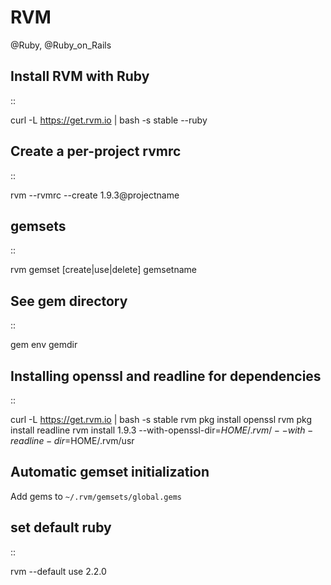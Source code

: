 # RVM
@Ruby, @Ruby_on_Rails

Install RVM with Ruby
---------------------

::

 curl -L <https://get.rvm.io> | bash -s stable --ruby

Create a per-project rvmrc
--------------------------

::

 rvm --rvmrc --create 1.9.3@projectname

gemsets
-------

::

 rvm gemset [create|use|delete] gemsetname

See gem directory
-----------------

::

 gem env gemdir

Installing openssl and readline for dependencies
------------------------------------------------

::

 curl -L <https://get.rvm.io> | bash -s stable
 rvm pkg install openssl
 rvm pkg install readline
 rvm install 1.9.3 --with-openssl-dir=$HOME/.rvm/ --with-readline-dir=$HOME/.rvm/usr

Automatic gemset initialization
-------------------------------

Add gems to ``~/.rvm/gemsets/global.gems``

set default ruby
----------------

::

 rvm --default use 2.2.0

